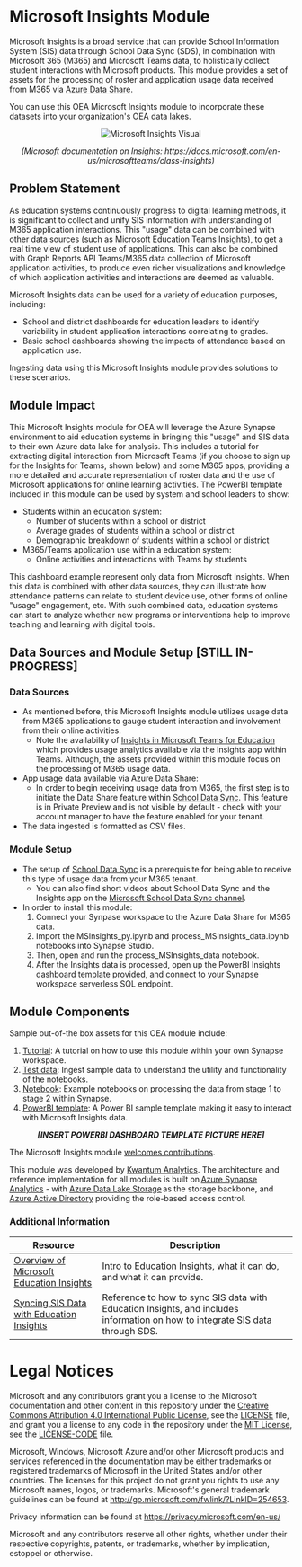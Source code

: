 # Microsoft Insights Module
Microsoft Insights is a broad service that can provide School Information System (SIS) data through School Data Sync (SDS), in combination with Microsoft 365 (M365) and Microsoft Teams data, to holistically collect student interactions with Microsoft products. This module provides a set of assets for the processing of roster and application usage data received from M365 via [Azure Data Share](https://docs.microsoft.com/en-us/azure/data-share/overview#:~:text=%20Azure%20Data%20Share%20enables%20data%20providers%20to%3A,or%20allow%20them%20to%20automatically%20receive...%20See%20More.).

You can use this OEA Microsoft Insights module to incorporate these datasets into your organization's OEA data lakes.

<p align="center">
  <img src="https://github.com/cstohlmann/oea-ms_insights-module/blob/main/docs/images/insights%20visual.png?raw=true" alt="Microsoft Insights Visual"/>
</p>

  <p align="center">
 <em>
 (Microsoft documentation on Insights: https://docs.microsoft.com/en-us/microsoftteams/class-insights) 
 </em>
 </p>
 
## Problem Statement
As education systems continuously progress to digital learning methods, it is significant to collect and unify SIS information with understanding of M365 application interactions. This "usage" data can be combined with other data sources (such as Microsoft Education Teams Insights), to get a real time view of student use of applications. This can also be combined with Graph Reports API Teams/M365 data collection of Microsoft application activities, to produce even richer visualizations and knowledge of which application activities and interactions are deemed as valuable.

Microsoft Insights data can be used for a variety of education purposes, including:
 - School and district dashboards for education leaders to identify variability in student application interactions correlating to grades.
 - Basic school dashboards showing the impacts of attendance based on application use.

Ingesting data using this Microsoft Insights module provides solutions to these scenarios.

## Module Impact
This Microsoft Insights module for OEA will leverage the Azure Synapse environment to aid education systems in bringing this "usage" and SIS data to their own Azure data lake for analysis. This includes a tutorial for extracting digital interaction from Microsoft Teams (if you choose to sign up for the Insights for Teams, shown below) and some M365 apps, providing a more detailed and accurate representation of roster data and the use of Microsoft applications for online learning activities. The PowerBI template included in this module can be used by system and school leaders to show:
 - Students within an education system:
      * Number of students within a school or district
      * Average grades of students within a school or district
      * Demographic breakdown of students within a school or district
 - M365/Teams application use within a education system:
      * Online activities and interactions with Teams by students

This dashboard example represent only data from Microsoft Insights. When this data is combined with other data sources, they can illustrate how attendance patterns can relate to student device use, other forms of online "usage" engagement, etc. With such combined data, education systems can start to analyze whether new programs or interventions help to improve teaching and learning with digital tools.

## Data Sources and Module Setup [STILL IN-PROGRESS]
### Data Sources

- As mentioned before, this Microsoft Insights module utilizes usage data from M365 applications to gauge student interaction and involvement from their online activities. 
     * Note the availability of [Insights in Microsoft Teams for Education](https://support.microsoft.com/en-us/office/insights-preview-in-microsoft-teams-for-education-leaders-8738d1b1-4e1c-49bd-9e8d-b5292474c347?ui=en-us&rs=en-us&ad=us) which provides usage analytics available via the Insights app within Teams. Although, the assets provided within this module focus on the processing of M365 usage data.
 - App usage data available via Azure Data Share:
     * In order to begin receiving usage data from M365, the first step is to initiate the Data Share feature within [School Data Sync](https://sds.microsoft.com/). This feature is in Private Preview and is not visible by default - check with your account manager to have the feature enabled for your tenant.
 - The data ingested is formatted as CSV files.

### Module Setup

 - The setup of [School Data Sync](https://sds.microsoft.com/) is a prerequisite for being able to receive this type of usage data from your M365 tenant.
    * You can also find short videos about School Data Sync and the Insights app on the [Microsoft School Data Sync channel](https://www.youtube.com/channel/UCA8ZOC7eTfzLlkcFW3imkHg/featured).
 - In order to install this module:
     1. Connect your Synpase workspace to the Azure Data Share for M365 data.
     2. Import the MSInsights_py.ipynb and process_MSInsights_data.ipynb notebooks into Synapse Studio.
     3. Then, open and run the process_MSInsights_data notebook.
     4. After the Insights data is processed, open up the PowerBI Insights dashboard template provided, and connect to your Synapse workspace serverless SQL endpoint.
 
## Module Components
Sample out-of-the box assets for this OEA module include: 
1. [Tutorial](https://github.com/cstohlmann/oea-ms_insights-module/tree/main/docs): A tutorial on how to use this module within your own Synapse workspace.
2. [Test data](https://github.com/cstohlmann/oea-ms_insights-module/tree/main/test_data): Ingest sample data to understand the utility and functionality of the notebooks.
3. [Notebook](https://github.com/cstohlmann/oea-ms_insights-module/tree/main/notebook): Example notebooks on processing the data from stage 1 to stage 2 within Synapse. 
4. [PowerBI template](https://github.com/cstohlmann/oea-ms_insights-module/tree/main/powerbi): A Power BI sample template making it easy to interact with Microsoft Insights data.
 <p align="center">
  <strong><em>[INSERT POWERBI DASHBOARD TEMPLATE PICTURE HERE]</em></strong>
 </p>

The Microsoft Insights module [welcomes contributions](https://github.com/microsoft/OpenEduAnalytics/blob/main/CONTRIBUTING.md).

This module was developed by [Kwantum Analytics](https://www.kwantumanalytics.com/). The architecture and reference implementation for all modules is built on [Azure Synapse Analytics](https://azure.microsoft.com/en-us/services/synapse-analytics/) - with [Azure Data Lake Storage](https://docs.microsoft.com/en-us/azure/storage/blobs/data-lake-storage-introduction) as the storage backbone,  and [Azure Active Directory](https://azure.microsoft.com/en-us/services/active-directory/) providing the role-based access control.

### Additional Information
| Resource | Description |
| --- | --- |
| [Overview of Microsoft Education Insights](https://docs.microsoft.com/en-us/microsoftteams/class-insights) | Intro to Education Insights, what it can do, and what it can provide. |
| [Syncing SIS Data with Education Insights](https://docs.microsoft.com/en-us/microsoftteams/education-insights-sis-data-sync) | Reference to how to sync SIS data with Education Insights, and includes information on how to integrate SIS data through SDS. |


# Legal Notices
Microsoft and any contributors grant you a license to the Microsoft documentation and other content
in this repository under the [Creative Commons Attribution 4.0 International Public License](https://creativecommons.org/licenses/by/4.0/legalcode),
see the [LICENSE](LICENSE) file, and grant you a license to any code in the repository under the [MIT License](https://opensource.org/licenses/MIT), see the
[LICENSE-CODE](LICENSE-CODE) file.

Microsoft, Windows, Microsoft Azure and/or other Microsoft products and services referenced in the documentation
may be either trademarks or registered trademarks of Microsoft in the United States and/or other countries.
The licenses for this project do not grant you rights to use any Microsoft names, logos, or trademarks.
Microsoft's general trademark guidelines can be found at http://go.microsoft.com/fwlink/?LinkID=254653.

Privacy information can be found at https://privacy.microsoft.com/en-us/

Microsoft and any contributors reserve all other rights, whether under their respective copyrights, patents,
or trademarks, whether by implication, estoppel or otherwise.
